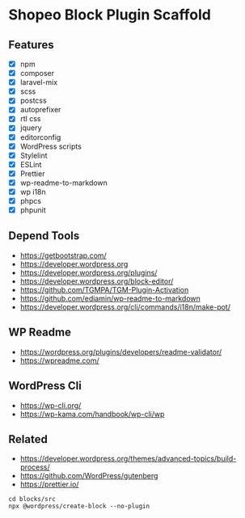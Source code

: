 # Shopeo Block Plugin Scaffold

## Features

- [x] npm
- [x] composer
- [x] laravel-mix
- [x] scss
- [x] postcss
- [x] autoprefixer
- [x] rtl css
- [x] jquery
- [x] editorconfig
- [x] WordPress scripts
- [x] Stylelint
- [x] ESLint
- [x] Prettier
- [x] wp-readme-to-markdown
- [x] wp i18n
- [x] phpcs
- [x] phpunit

## Depend Tools

- https://getbootstrap.com/
- https://developer.wordpress.org
- https://developer.wordpress.org/plugins/
- https://developer.wordpress.org/block-editor/
- https://github.com/TGMPA/TGM-Plugin-Activation
- https://github.com/ediamin/wp-readme-to-markdown
- https://developer.wordpress.org/cli/commands/i18n/make-pot/

## WP Readme

- https://wordpress.org/plugins/developers/readme-validator/
- https://wpreadme.com/

## WordPress Cli

- https://wp-cli.org/
- https://wp-kama.com/handbook/wp-cli/wp

## Related

- https://developer.wordpress.org/themes/advanced-topics/build-process/
- https://github.com/WordPress/gutenberg
- https://prettier.io/

```shell
cd blocks/src
npx @wordpress/create-block --no-plugin
```
